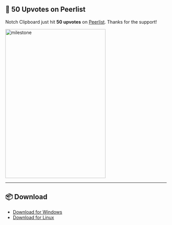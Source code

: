 ## 🎉 50 Upvotes on Peerlist

Notch Clipboard just hit **50 upvotes** on [Peerlist](https://peerlist.io/aasheesh/project/notch-clipboard). Thanks for the support!

<img width="313" height="464" alt="milestone" src="https://github.com/user-attachments/assets/f11564f0-663d-4260-966d-eb9f21cc73dc" />

---

## 📦 Download

* [Download for Windows](https://notchclip.vercel.app/windows)
* [Download for Linux](https://notchclip.vercel.app/linux)


